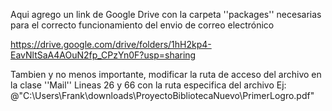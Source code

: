 Aqui agrego un link de Google Drive con la carpeta ''packages'' necesarias para el correcto funcionamiento del envio de correo electrónico

https://drive.google.com/drive/folders/1hH2kp4-EavNltSaA4AOuN2fp_CPzYn0F?usp=sharing

Tambien y no menos importante, modificar la ruta de acceso del archivo en la clase ''Mail''
Lineas 26 y 66 con la ruta especifica del archivo
Ej: @"C:\Users\Frank\downloads\ProyectoBibliotecaNuevo\PrimerLogro.pdf"
